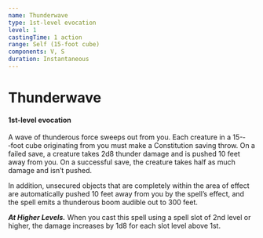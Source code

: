 ```yaml
---
name: Thunderwave
type: 1st-level evocation
level: 1
castingTime: 1 action
range: Self (15-foot cube)
components: V, S
duration: Instantaneous
---
```


# Thunderwave

#### 1st-level evocation

A wave of thunderous force sweeps out from you. Each creature in a 15-­‐‑foot cube originating from you must make a Constitution saving throw. On a failed save, a creature takes 2d8 thunder damage and is pushed 10 feet away from you. On a successful save, the creature takes half as much damage and isn’t pushed.

In addition, unsecured objects that are completely within the area of effect are automatically pushed 10 feet away from you by the spell’s effect, and the spell emits a thunderous boom audible out to 300 feet.

_**At Higher Levels.**_ When you cast this spell using a spell slot of 2nd level or higher, the damage increases by 1d8 for each slot level above 1st.

